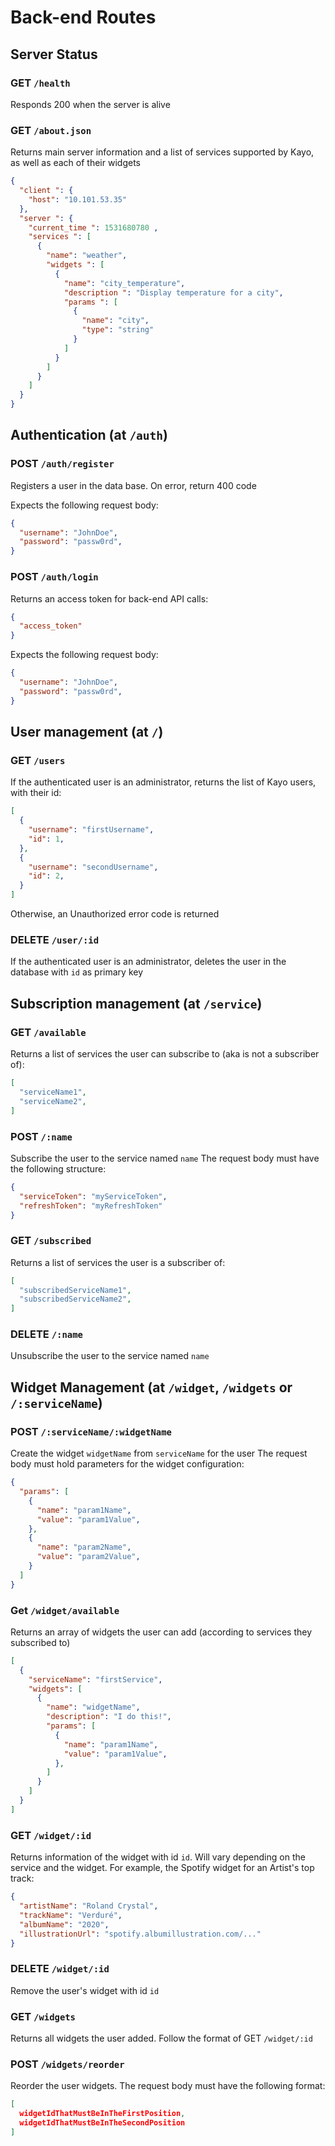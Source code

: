 # Back-end Routes

## Server Status

### GET ```/health```

Responds 200 when the server is alive

### GET ```/about.json```

Returns main server information and a list of services supported by Kayo, as well as each of their widgets

```json
{
  "client ": {
    "host": "10.101.53.35"
  },
  "server ": {
    "current_time ": 1531680780 ,
    "services ": [
      {
        "name": "weather",
        "widgets ": [
          {
            "name": "city_temperature",
            "description ": "Display temperature for a city",
            "params ": [
              {
                "name": "city",
                "type": "string"
              }
            ]
          }
        ]
      }
    ]
  }  
}
```

## Authentication (at ```/auth```)

### POST ```/auth/register```

Registers a user in the data base.
On error, return 400 code

Expects the following request body:

```json
{
  "username": "JohnDoe",
  "password": "passw0rd",
}
```

### POST ```/auth/login```

Returns an access token for back-end API calls:

```json
{
  "access_token"
}
```

Expects the following request body:

```json
{
  "username": "JohnDoe",
  "password": "passw0rd",
}
```

## User management (at ```/```)

### GET ```/users```

If the authenticated user is an administrator, returns the list of Kayo users, with their id:

```json
[
  {
    "username": "firstUsername",
    "id": 1,
  },
  {
    "username": "secondUsername",
    "id": 2,
  }
]
```

Otherwise, an Unauthorized error code is returned

### DELETE ```/user/:id```

If the authenticated user is an administrator, deletes the user in the database with ```id``` as primary key

## Subscription management (at ```/service```)

### GET ```/available```

Returns a list of services the user can subscribe to (aka is not a subscriber of):

```json
[
  "serviceName1",
  "serviceName2",
]
```

### POST ```/:name```

Subscribe the user to the service named ```name```
The request body must have the following structure:

```json
{
  "serviceToken": "myServiceToken",
  "refreshToken": "myRefreshToken"
}
```

### GET ```/subscribed```

Returns a list of services the user is a subscriber of:

```json
[
  "subscribedServiceName1",
  "subscribedServiceName2",
]
```

### DELETE ```/:name```

Unsubscribe the user to the service named ```name```

## Widget Management (at ```/widget```, ```/widgets``` or ```/:serviceName```)

### POST ```/:serviceName/:widgetName```

Create the widget ```widgetName``` from ```serviceName``` for the user
The request body must hold parameters for the widget configuration:

```json
{
  "params": [
    {
      "name": "param1Name",
      "value": "param1Value",
    },
    {
      "name": "param2Name",
      "value": "param2Value",
    }
  ]
}
```

### Get ```/widget/available```

Returns an array of widgets the user can add (according to services they subscribed to)

```json
[
  {
    "serviceName": "firstService",
    "widgets": [
      {
        "name": "widgetName",
        "description": "I do this!",
        "params": [
          {
            "name": "param1Name",
            "value": "param1Value",
          },
        ]
      }
    ]
  }
]
```

### GET ```/widget/:id```

Returns information of the widget with id ```id```.
Will vary depending on the service and the widget.
For example, the Spotify widget for an Artist's top track:

```json
{
  "artistName": "Roland Crystal",
  "trackName": "Verduré",
  "albumName": "2020",
  "illustrationUrl": "spotify.albumillustration.com/..."
}
```

### DELETE ```/widget/:id```

Remove the user's widget with id ```id```

### GET ```/widgets```

Returns all widgets the user added.
Follow the format of GET ```/widget/:id```

### POST ```/widgets/reorder```

Reorder the user widgets.
The request body must have the following format:

```json
[
  widgetIdThatMustBeInTheFirstPosition,
  widgetIdThatMustBeInTheSecondPosition
]
```
